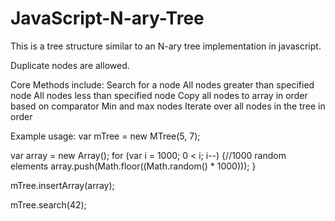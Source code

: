 JavaScript-N-ary-Tree
=====================
This is a tree structure similar to an N-ary tree implementation in javascript. 

Duplicate nodes are allowed.

Core Methods include:
  Search for a node
  All nodes greater than specified node
  All nodes less than specified node
  Copy all nodes to array in order based on comparator
  Min and max nodes
  Iterate over all nodes in the tree in order

Example usage:
var mTree = new MTree(5, 7);
 
var array = new Array();
for (var i = 1000; 0 < i; i--) {//1000 random elements
    array.push(Math.floor((Math.random() * 1000)));
}

mTree.insertArray(array);

mTree.search(42);

